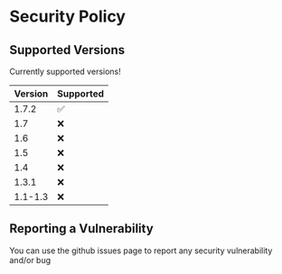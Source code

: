 # Security Policy

## Supported Versions

Currently supported versions!

| Version | Supported          |
| ------- | ------------------ |
|  1.7.2  | :white_check_mark: |
|   1.7   | :x:                |
|   1.6   | :x:                |
|   1.5   | :x:                |
|   1.4   | :x:                |
|  1.3.1  | :x:                |
| 1.1-1.3 | :x:                |

## Reporting a Vulnerability

You can use the github issues page to report any security vulnerability and/or bug
